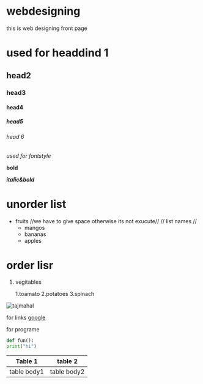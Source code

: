 # webdesigning
this is web designing front page
# used for headdind 1
## head2
### head3
#### head4
##### head5
###### head 6

*used for fontstyle*

**bold**

***italic&bold***

# unorder list  
* fruits    //we have to give space otherwise its not exucute//  // list names //
  * mangos
  * bananas
  * apples

# order lisr
1. vegitables

      1.toamato
      2.potatoes
      3.spinach


![tajmahal](https://lp-cms-production.imgix.net/2020-11/GettyRF_494057771.jpg) 


for links
[google](https://www.google.com)

for programe
~~~python
def fun():
print("hi")
~~~

Table 1 | table 2
--------|-----
table body1|table body2
